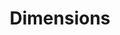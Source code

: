 ---
layout: default
bigquery: https://console.cloud.google.com/bigquery?p=covid-19-dimensions-ai&page=table&d=data&t=publications
contributors: Digital Science, https://www.digital-science.com/
cost: Free for personal, non-commercial use.
description: Dimensions contains more than 100 million publications, ranging from
  articles published in scholarly journals, books and book chapters, to preprints
  and conference proceedings. All publications are contextualized with linked data
  sets, funding, publications, patents, clinical trials, and policy documents. You
  can also view associated categories, funders, institutions, and researcher profiles.
documentation: https://docs.dimensions.ai/bigquery/index.html
last_edit: 04/08/2022, 06:09:03
location: https://www.dimensions.ai/products/free/
maintained_by: Digital Science, https://www.digital-science.com/
schema_fields:
- legal_events
- labels
- funding_jpy
- phase
- funder_org
- date_imported_gbq
- clinical_trial_ids
- family_members_ids
- arxiv_id
- parent_id
- volume
- category_sdg
- aliases
- email_address
- funder_orgs
- associated_publication_doi
- category_icrp_ct
- funding_cad
- priority_date
- expiration_date
- editors
- funding_amount
- category_icrp_cso
- organisation_details
- repository_url
- ipcr
- research_org_cities
- publication_date
- original_assignee_countries
- family_id
- interventions
- funder_org_acronyms
- types
- publication_year
- supporting_grant_ids
- cpc
- research_org_country_names
- mesh_terms
- date_modified
- filing_year
- isbn
- concepts
- category_for
- filing_date
- category_bra
- active_years
- title
- kind
- current_assignee_countries
- pmid
- linkout
- resulting_publication_ids
- associated_publication_arxiv_id
- address
- original_abstract
- created_date
- conditions
- name
- type
- id
- funding_usd
- date_print
- embargo_date
- acronyms
- metrics
- language
- gender
- acknowledgements
- source_id
- abstract
- date_online
- research_org_city_names
- category_rcdc
- acronym
- status
- registry
- associated_publication_id
- current_assignee_orgs
- funder_org_state_codes
- date_inserted
- doi
- eisbn
- funding_gbp
- research_org_state_names
- inventor_names
- priority_year
- category_uoa
- resulting_publication_doi
- funder_org_cities
- funding_currency
- reference_ids
- journal_lists
- funding_chf
- filing_status
- proceedings_title
- patent_ids
- description
- original_title
- open_access_categories_v2
- research_org_countries
- relationships
- citations_count
- original_assignee
- publisher
- original_assignee_orgs
- open_access_categories
- current_assignee
- brief_title
- jurisdiction
- altmetrics
- granted_date
- investigators
- issue
- research_org_state_codes
- established
- funding_eur
- funding_aud
- book_series_title
- citation_string
- book_title
- funding_details
- pages
- wikipedia_url
- pmcid
- mesh_headings
- journal
- research_orgs
- funding_cny
- category_hrcs_hc
- start_year
- start_date
- category_hrcs_rac
- repository_id
- date_normal
- funder_countries
- authors
- grant_number
- links
- license
- repository_name
- assignee_orgs
- subtitles
- date
- funding_nzd
- assignee_countries
- publication_ids
- categories
- associated_publication_pmid
- researcher_ids
- category_hra
- funder_org_countries
- application_number
- legal_status
- foa_number
- granted_year
- cited_by_ids
- conference
- associated_grant_ids
- end_date
- family_count
- external_ids
- end_year
- year
- citations
- expiration_year
shortname: dimensions
tags:
- scholarly literature
- patents
- funding
- clinical trials
- academic profiles
terms_of_use: 'Use of both the Dimensions COVID-19 dataset and full Dimensions dataset
  are subject to the Dimensions Terms of use: https://www.dimensions.ai/policies-terms-legal '
title: Dimensions
uuid: dcff88bd-fe6b-4fdb-8159-809bf9d7bc1c
---